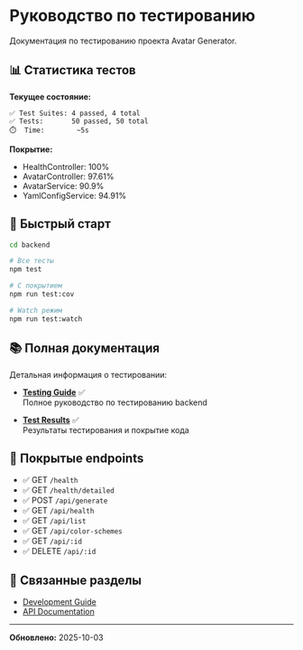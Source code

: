 # Руководство по тестированию

Документация по тестированию проекта Avatar Generator.

## 📊 Статистика тестов

**Текущее состояние:**

```
✅ Test Suites: 4 passed, 4 total
✅ Tests:       50 passed, 50 total
⏱️  Time:        ~5s
```

**Покрытие:**

- HealthController: 100%
- AvatarController: 97.61%
- AvatarService: 90.9%
- YamlConfigService: 94.91%

## 🚀 Быстрый старт

```bash
cd backend

# Все тесты
npm test

# С покрытием
npm run test:cov

# Watch режим
npm run test:watch
```

## 📚 Полная документация

Детальная информация о тестировании:

- **[Testing Guide](../../backend/docs/TESTING.md)** ✅  
  Полное руководство по тестированию backend

- **[Test Results](../../backend/docs/TEST_RESULTS.md)** ✅  
  Результаты тестирования и покрытие кода

## 🎯 Покрытые endpoints

- ✅ GET `/health`
- ✅ GET `/health/detailed`
- ✅ POST `/api/generate`
- ✅ GET `/api/health`
- ✅ GET `/api/list`
- ✅ GET `/api/color-schemes`
- ✅ GET `/api/:id`
- ✅ DELETE `/api/:id`

## 🔗 Связанные разделы

- [Development Guide](../development/README.md)
- [API Documentation](../api/README.md)

---

**Обновлено:** 2025-10-03
